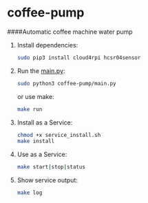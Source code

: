 # coffee-pump

####Automatic coffee machine water pump


1. Install dependencies:
    ```sh
    sudo pip3 install cloud4rpi hcsr04sensor
    ```

2. Run the [main.py](main.py):
    ```sh
    sudo python3 coffee-pump/main.py
    ```

    or use make:
    ```sh
    make run
    ```

3. Install as a Service:
    ```bash
    chmod +x service_install.sh
    make install
    ```

4. Use as a Service:
    ```bash
    make start|stop|status
    ```

5. Show service output:
    ```bash
    make log
    ```
